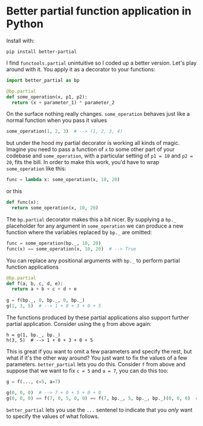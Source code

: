 # Better partial function application in Python

Install with:

```
pip install better-partial
```

I find `functools.partial` unintuitive so I coded up a better version. Let's play around with it. You apply it as a decorator to your functions:

```python
import better_partial as bp

@bp.partial
def some_operation(x, p1, p2):
  return (x + parameter_1) * parameter_2
```

On the surface nothing really changes. `some_operation` behaves just like a normal function when you pass it values

```python
some_operation(1, 2, 3)  # --> (1, 2, 3, 4)
```

but under the hood my partial decorator is working all kinds of magic. Imagine you need to pass a function of `x` to some other part of your codebase and `some_operation`, with a particular setting of `p1 = 10` and `p2 = 20`, fits the bill. In order to make this work, you'd have to wrap `some_operation` like this:

```python
func = lambda x: some_operation(x, 10, 20)
```

or this

```python
def func(x):
  return some_operation(x, 10, 20)
```

The `bp.partial` decorator makes this a bit nicer. By supplying a `bp._` placeholder for any argument in `some_operation` we can produce a new function where the variables replaced by `bp._` are omitted:
```python
func = some_operation(bp._, 10, 20)
func(x) == some_operation(x, 10, 20)  # --> True
```

You can replace any positional arguments with `bp._` to perform partial function applications
```python
@bp.partial
def f(a, b, c, d, e):
  return a + b + c + d + e
  
g = f(bp._, 0, bp._, 0, bp._)
g(1, 3, 5)  # --> 1 + 0 + 3 + 0 + 5
```

The functions produced by these partial applications also support further partial application. Consider using the `g` from above again:
```
h = g(1, bp._, bp._)
h(3, 5)  # --> 1 + 0 + 3 + 0 + 5
```

This is great if you want to omit a few parameters and specify the rest, but what if it's the other way around? You just want to fix the values of a few parameters. `better_partial` lets you do this. Consider `f` from above and suppose that we want to fix `c = 5` and `a = 7`, you can do this too:
```python
g = f(..., c=5, a=7)

g(0, 0, 0)  # --> 7 + 0 + 5 + 0 + 0
g(0, 0, 0) == f(7, 0, 5, 0, 0) == f(7, bp._, 5, bp._, bp._)(0, 0, 0)  # --> True
```

`better_partial` lets you use the `...` sentenel to indicate that you _only_ want to specify the values of what follows.
